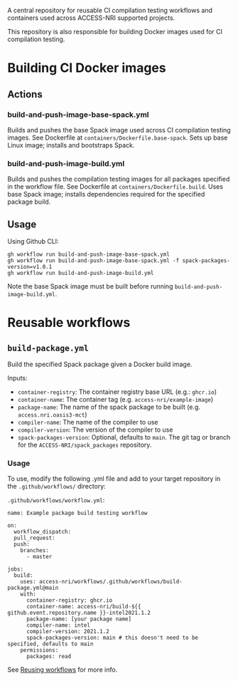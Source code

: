 A central repository for reusable CI compilation testing workflows and containers used across ACCESS-NRI supported projects.

This repository is also responsible for building Docker images used for CI compilation testing.

# Building CI Docker images

## Actions
### build-and-push-image-base-spack.yml

Builds and pushes the base Spack image used across CI compilation testing images. See Dockerfile at `containers/Dockerfile.base-spack`. Sets up base Linux image; installs and bootstraps Spack.

### build-and-push-image-build.yml

Builds and pushes the compilation testing images for all packages specified in the workflow file. See Dockerfile at `containers/Dockerfile.build`. Uses base Spack image; installs dependencies required for the specified package build.

## Usage
Using Github CLI:

```
gh workflow run build-and-push-image-base-spack.yml
gh workflow run build-and-push-image-base-spack.yml -f spack-packages-version=v1.0.1
gh workflow run build-and-push-image-build.yml
```

Note the base Spack image must be built before running `build-and-push-image-build.yml`.

# Reusable workflows

## `build-package.yml`
Build the specified Spack package given a Docker build image.

Inputs:
* `container-registry`: The container registry base URL (e.g.: `ghcr.io`)
* `container-name`: The container tag (e.g. `access-nri/example-image`)
* `package-name`: The name of the spack package to be built (e.g. `access.nri.oasis3-mct`)
* `compiler-name`: The name of the compiler to use
* `compiler-version`: The version of the compiler to use
* `spack-packages-version`: Optional, defaults to `main`. The git tag or branch for the `ACCESS-NRI/spack_packages` repository. 

### Usage
To use, modify the following .yml file and add to your target repository in the `.github/workflows/` directory:

`.github/workflows/workflow.yml`:

```
name: Example package build testing workflow

on:
  workflow_dispatch:
  pull_request:
  push:
    branches:
      - master

jobs:
  build:
    uses: access-nri/workflows/.github/workflows/build-package.yml@main
    with:
      container-registry: ghcr.io
      container-name: access-nri/build-${{ github.event.repository.name }}-intel2021.1.2
      package-name: [your package name]
      compiler-name: intel
      compiler-version: 2021.1.2
      spack-packages-version: main # this doesn't need to be specified, defaults to main
    permissions:
      packages: read
```

See [Reusing workflows](https://docs.github.com/en/actions/using-workflows/reusing-workflows#calling-a-reusable-workflow) for more info.
